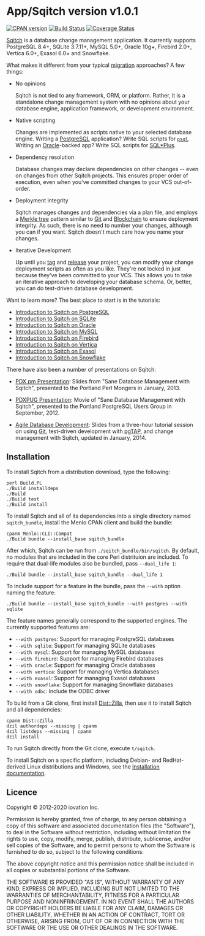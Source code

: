 App/Sqitch version v1.0.1
=========================

[![CPAN version](https://badge.fury.io/pl/App-Sqitch.svg)](https://badge.fury.io/pl/App-Sqitch)
[![Build Status](https://travis-ci.com/sqitchers/sqitch.svg)](https://travis-ci.com/sqitchers/sqitch)
[![Coverage Status](https://coveralls.io/repos/sqitchers/sqitch/badge.svg)](https://coveralls.io/r/sqitchers/sqitch)

[Sqitch](https://sqitch.org/) is a database change management application. It
currently supports PostgreSQL 8.4+, SQLite 3.7.11+, MySQL 5.0+, Oracle 10g+,
Firebird 2.0+, Vertica 6.0+, Exasol 6.0+ and Snowflake.

What makes it different from your typical
[migration](https://guides.rubyonrails.org/migrations.html) approaches? A few
things:

*   No opinions

    Sqitch is not tied to any framework, ORM, or platform. Rather, it is a
    standalone change management system with no opinions about your database
    engine, application framework, or development environment.

*   Native scripting

    Changes are implemented as scripts native to your selected database
    engine. Writing a [PostgreSQL](https://postgresql.org/) application? Write
    SQL scripts for
    [`psql`](https://www.postgresql.org/docs/current/static/app-psql.html).
    Writing an [Oracle](https://www.oracle.com/database/)-backed app?
    Write SQL scripts for [SQL\*Plus](https://www.orafaq.com/wiki/SQL*Plus).

*   Dependency resolution

    Database changes may declare dependencies on other changes -- even on
    changes from other Sqitch projects. This ensures proper order of
    execution, even when you've committed changes to your VCS out-of-order.

*   Deployment integrity

    Sqitch manages changes and dependencies via a plan file, and employs a
    [Merkle tree](https://en.wikipedia.org/wiki/Merkle_tree "Wikipedia: “Merkle tree”")
    pattern similar to
    [Git](https://stackoverflow.com/a/18589734/ "Stack Overflow: “What is the mathematical structure that represents a Git repo”")
    and [Blockchain](https://medium.com/byzantine-studio/blockchain-fundamentals-what-is-a-merkle-tree-d44c529391d7 "Medium: “Blockchain Fundamentals #1: What is a Merkle Tree?”")
    to ensure deployment integrity.
    As such, there is no need to number your changes, although you can if you
    want. Sqitch doesn't much care how you name your changes.

*   Iterative Development

    Up until you [tag](https://sqitch.org/docs/manual/sqitch-tag/) and
    [release](https://sqitch.org/docs/manual/sqitch-tag/) your project, you
    can modify your change deployment scripts as often as you like. They're
    not locked in just because they've been committed to your VCS. This allows
    you to take an iterative approach to developing your database schema. Or,
    better, you can do test-driven database development.

Want to learn more? The best place to start is in the tutorials:

* [Introduction to Sqitch on PostgreSQL](lib/sqitchtutorial.pod)
* [Introduction to Sqitch on SQLite](lib/sqitchtutorial-sqlite.pod)
* [Introduction to Sqitch on Oracle](lib/sqitchtutorial-oracle.pod)
* [Introduction to Sqitch on MySQL](lib/sqitchtutorial-mysql.pod)
* [Introduction to Sqitch on Firebird](lib/sqitchtutorial-firebird.pod)
* [Introduction to Sqitch on Vertica](lib/sqitchtutorial-vertica.pod)
* [Introduction to Sqitch on Exasol](lib/sqitchtutorial-exasol.pod)
* [Introduction to Sqitch on Snowflake](lib/sqitchtutorial-snowflake.pod)

There have also been a number of presentations on Sqitch:

* [PDX.pm Presentation](https://speakerdeck.com/theory/sane-database-change-management-with-sqitch):
  Slides from "Sane Database Management with Sqitch", presented to the
  Portland Perl Mongers in January, 2013.

* [PDXPUG Presentation](https://vimeo.com/50104469): Movie of "Sane Database
  Management with Sqitch", presented to the Portland PostgreSQL Users Group in
  September, 2012.

* [Agile Database Development](https://speakerdeck.com/theory/agile-database-development-2ed):
  Slides from a three-hour tutorial session on using [Git](https://git-scm.org),
  test-driven development with [pgTAP](https://pgtap.org), and change
  management with Sqitch, updated in January, 2014.

Installation
------------

To install Sqitch from a distribution download, type the following:

    perl Build.PL
    ./Build installdeps
    ./Build
    ./Build test
    ./Build install

To install Sqitch and all of its dependencies into a single directory named
`sqitch_bundle`, install the Menlo CPAN client and build the bundle:

    cpanm Menlo::CLI::Compat
    ./Build bundle --install_base sqitch_bundle

After which, Sqitch can be run from `./sqitch_bundle/bin/sqitch`. By default,
no modules that are included in the core Perl distrituion are included. To
require that dual-life modules also be bundled, pass `--dual_life 1`:

    ./Build bundle --install_base sqitch_bundle --dual_life 1

To include support for a feature in the bundle, pass the `--with` option
naming the feature:

    ./Build bundle --install_base sqitch_bundle --with postgres --with sqlite

The feature names generally correspond to the supported engines. The currently
supported features are:

*   `--with postgres`:  Support for managing PostgreSQL databases
*   `--with sqlite`:    Support for managing SQLite databases
*   `--with mysql`:     Support for managing MySQL databases
*   `--with firebird`:  Support for managing Firebird databases
*   `--with oracle`:    Support for managing Oracle databases
*   `--with vertica`:   Support for managing Vertica databases
*   `--with exasol`:    Support for managing Exasol databases
*   `--with snowflake`: Support for managing Snowflake databases
*   `--with odbc`:      Include the ODBC driver

To build from a Git clone, first install
[Dist::Zilla](https://metacpan.org/module/Dist::Zilla), then use it to install
Sqitch and all dependencies:

    cpanm Dist::Zilla
    dzil authordeps --missing | cpanm
    dzil listdeps --missing | cpanm
    dzil install

To run Sqitch directly from the Git clone, execute `t/sqitch`.

To install Sqitch on a specific platform, including Debian- and RedHat-derived
Linux distributions and Windows, see the
[Installation documentation](https://sqitch.org/#installation).

Licence
-------

Copyright © 2012-2020 iovation Inc.

Permission is hereby granted, free of charge, to any person obtaining a copy
of this software and associated documentation files (the "Software"), to deal
in the Software without restriction, including without limitation the rights
to use, copy, modify, merge, publish, distribute, sublicense, and/or sell
copies of the Software, and to permit persons to whom the Software is
furnished to do so, subject to the following conditions:

The above copyright notice and this permission notice shall be included in all
copies or substantial portions of the Software.

THE SOFTWARE IS PROVIDED "AS IS", WITHOUT WARRANTY OF ANY KIND, EXPRESS OR
IMPLIED, INCLUDING BUT NOT LIMITED TO THE WARRANTIES OF MERCHANTABILITY,
FITNESS FOR A PARTICULAR PURPOSE AND NONINFRINGEMENT. IN NO EVENT SHALL THE
AUTHORS OR COPYRIGHT HOLDERS BE LIABLE FOR ANY CLAIM, DAMAGES OR OTHER
LIABILITY, WHETHER IN AN ACTION OF CONTRACT, TORT OR OTHERWISE, ARISING FROM,
OUT OF OR IN CONNECTION WITH THE SOFTWARE OR THE USE OR OTHER DEALINGS IN THE
SOFTWARE.
